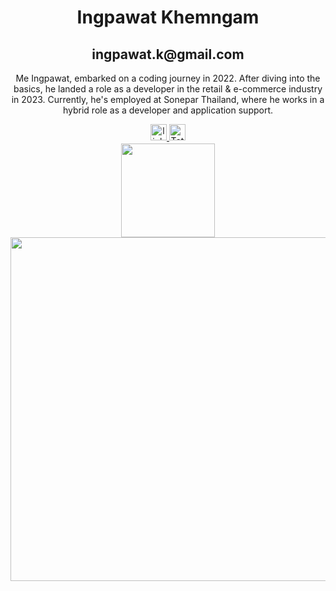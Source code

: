 <h1 align="center">Ingpawat Khemngam</h1>
<h2 align="center">ingpawat.k@gmail.com</h2>
<p align="center">Me Ingpawat, embarked on a coding journey in 2022. After diving into the basics, he landed a role as a developer in the retail & e-commerce industry in 2023. Currently, he's employed at Sonepar Thailand, where he works in a hybrid role as a developer and application support.</p>

<div align="center">
  <a href="https://linkedin.com/in/ingpawat" target="_blank">
    <img height="26" src="https://img.shields.io/badge/linkedin-%231E77B5.svg?&style=for-the-badge&logo=linkedin&logoColor=white" alt="linkedin" style="margin-bottom: 5px;" />
  </a>
  <a href="https://wakatime.com/@019db2de-8494-4d62-a8c3-b9c3735977ba">
    <img height="26" src="https://wakatime.com/badge/user/019db2de-8494-4d62-a8c3-b9c3735977ba.svg" alt="Total time coded since Sep 29 2022" />
  </a>
</div>

<div align="center">
  <img height="150px" width="auto" src="https://wakatime.com/share/@Ingpawat/da88fbdd-f80f-4142-9abd-e0cc5115f2b6.svg"></img>
</div>

<div align="center">
  <img height="550" src="https://wakatime.com/share/@Ingpawat/4d170bd3-7b77-4552-9250-fd79bd7e453f.svg"></img>
</div>
